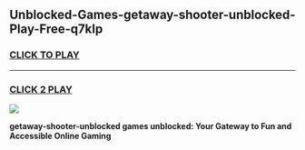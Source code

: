 
## Unblocked-Games-getaway-shooter-unblocked-Play-Free-q7klp
<h3>
<a href="https://premium76.site?title=getaway-shooter-unblocked&ref=10A">CLICK TO PLAY</a></h3>
<hr>

<h3>
<a href="https://premium76.site?title=getaway-shooter-unblocked&ref=10A">CLICK 2 PLAY</a>
  
</h3>

<a href="https://premium76.site?title=getaway-shooter-unblocked&ref=10A"><img src="https://clearcache.store/games.png"></a>


**getaway-shooter-unblocked games unblocked: Your Gateway to Fun and Accessible Online Gaming**
